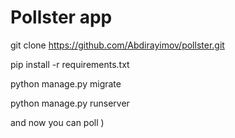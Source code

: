 # Pollster app

git clone https://github.com/Abdirayimov/pollster.git

pip install -r requirements.txt

python manage.py migrate

python manage.py runserver

and now you can poll )
